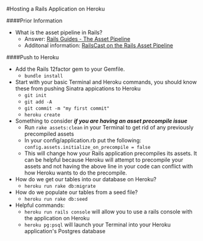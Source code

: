 #Hosting a Rails Application on Heroku

####Prior Information 
- What is the asset pipeline in Rails?
	- Answer: [Rails Guides - The Asset Pipeline](http://guides.rubyonrails.org/asset_pipeline.html) 
	- Additonal information: [RailsCast on the Rails Asset Pipeline](http://railscasts.com/episodes/279-understanding-the-asset-pipeline)


####Push to Heroku 
- Add the Rails 12factor gem to your Gemfile.
	- `bundle install` 
- Start with your basic Terminal and Heroku commands, you should know these from pushing Sinatra appications to Heroku
	- `git init`
	- `git add -A`
	- `git commit -m "my first commit"`
	- `heroku create`
-  Something to consider ***if you are having an asset precompile issue*** 
	- Run `rake assets:clean` in your Terminal to get rid of any previously precompiled assets
	- In your config/application.rb put the following: `config.assets.initialize_on_precompile = false`
	- This will change how your Rails application precompiles its assets.  It can be helpful because Heroku will attempt to precompile your assets and not having the above line in your code can conflict with how Heroku wants to do the precompile.   
- How do we get our tables into our database on Heroku?
	- `heroku run rake db:migrate`
- How do we populate our tables from a seed file?
	- `heroku run rake db:seed` 
- Helpful commands:
	- `heroku run rails console` will allow you to use a rails console with the application on Heroku
	- `heroku pg:psql` will launch your Terminal into your Heroku application's Postgres database 
 